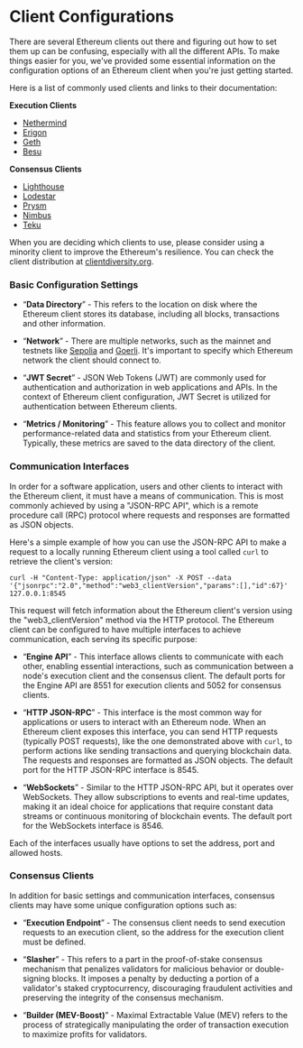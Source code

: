 # Client Configurations

There are several Ethereum clients out there and figuring out how to set them up can be confusing, especially with all the different APIs. To make things easier for you, we've provided some essential information on the configuration options of an Ethereum client when you're just getting started.

Here is a list of commonly used clients and links to their documentation:

**Execution Clients**
- [Nethermind](https://docs.nethermind.io/nethermind/ethereum-client/configuration)
- [Erigon](https://erigon.gitbook.io/erigon/advanced-usage/command-line-options)
- [Geth](https://geth.ethereum.org/docs/fundamentals/command-line-options)
- [Besu](https://besu.hyperledger.org/stable/public-networks/reference/cli/options)

**Consensus Clients**
- [Lighthouse](https://lighthouse-book.sigmaprime.io/)
- [Lodestar](https://chainsafe.github.io/lodestar/reference/cli/)
- [Prysm](https://docs.prylabs.network/docs/prysm-usage/parameters)
- [Nimbus](https://nimbus.guide/options.html)
- [Teku](https://docs.teku.consensys.net/reference/cli)

When you are deciding which clients to use, please consider using a minority client to improve the Ethereum's resilience. You can check the client distribution at [clientdiversity.org](https://clientdiversity.org/#distribution).

### Basic Configuration Settings

- “**Data Directory**” - This refers to the location on disk where the Ethereum client stores its database, including all blocks, transactions and other information.

- “**Network**” - There are multiple networks, such as the mainnet and testnets like [Sepolia](https://sepolia.dev/) and [Goerli](https://goerli.net/). It's important to specify which Ethereum network the client should connect to.

- “**JWT Secret**” - JSON Web Tokens (JWT) are commonly used for authentication and authorization in web applications and APIs. In the context of Ethereum client configuration, JWT Secret is utilized for authentication between Ethereum clients.

- “**Metrics / Monitoring**” - This feature allows you to collect and monitor performance-related data and statistics from your Ethereum client. Typically, these metrics are saved to the data directory of the client.

### Communication Interfaces

In order for a software application, users and other clients to interact with the Ethereum client, it must have a means of communication. This is most commonly achieved by using a "JSON-RPC API", which is a remote procedure call (RPC) protocol where requests and responses are formatted as JSON objects.

Here's a simple example of how you can use the JSON-RPC API to make a request to a locally running Ethereum client using a tool called `curl` to retrieve the client's version:

```
curl -H "Content-Type: application/json" -X POST --data '{"jsonrpc":"2.0","method":"web3_clientVersion","params":[],"id":67}'   127.0.0.1:8545
```

This request will fetch information about the Ethereum client's version using the "web3_clientVersion" method via the HTTP protocol. The Ethereum client can be configured to have multiple interfaces to achieve communication, each serving its specific purpose:

- “**Engine API**” - This interface allows clients to communicate with each other, enabling essential interactions, such as communication between a node's execution client and the consensus client. The default ports for the Engine API are 8551 for execution clients and 5052 for consensus clients.

- “**HTTP JSON-RPC**” - This interface is the most common way for applications or users to interact with an Ethereum node. When an Ethereum client exposes this interface, you can send HTTP requests (typically POST requests), like the one demonstrated above with `curl`, to perform actions like sending transactions and querying blockchain data. The requests and responses are formatted as JSON objects. The default port for the HTTP JSON-RPC interface is 8545.

- “**WebSockets**” - Similar to the HTTP JSON-RPC API, but it operates over WebSockets. They allow subscriptions to events and real-time updates, making it an ideal choice for applications that require constant data streams or continuous monitoring of blockchain events. The default port for the WebSockets interface is 8546.

Each of the interfaces usually have options to set the address, port and allowed hosts.

### Consensus Clients

In addition for basic settings and communication interfaces, consensus clients may have some unique configuration options such as:

- “**Execution Endpoint**” - The consensus client needs to send execution requests to an execution client, so the address for the execution client must be defined.

- “**Slasher**” -  This refers to a part in the proof-of-stake consensus mechanism that penalizes validators for malicious behavior or double-signing blocks. It imposes a penalty by deducting a portion of a validator's staked cryptocurrency, discouraging fraudulent activities and preserving the integrity of the consensus mechanism.

- “**Builder (MEV-Boost)**” - Maximal Extractable Value (MEV) refers to the process of strategically manipulating the order of transaction execution to maximize profits for validators. 
